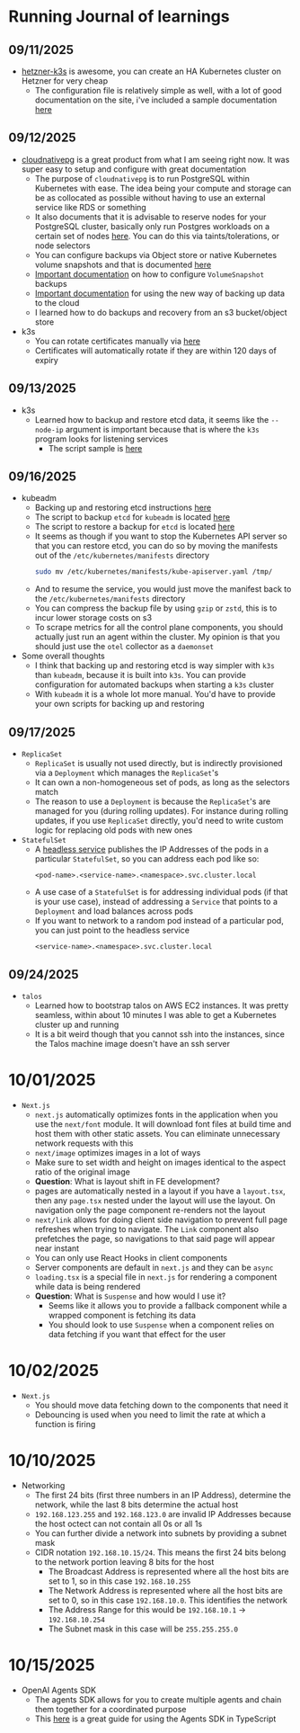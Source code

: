 # Running Journal of learnings

## 09/11/2025

- [hetzner-k3s](https://vitobotta.github.io/hetzner-k3s/) is awesome, you can create an HA Kubernetes cluster on Hetzner for very cheap
  - The configuration file is relatively simple as well, with a lot of good documentation on the site, i've included a sample documentation [here](./kubernetes/self-hosted/cloud/hetzner/configuration/hetzner-k3s.yaml)

## 09/12/2025

- [cloudnativepg](https://cloudnative-pg.io/documentation/1.27) is a great product from what I am seeing right now. It was super easy to setup and configure with great documentation
  - The purpose of `cloudnativepg` is to run PostgreSQL within Kubernetes with ease. The idea being your compute and storage can be as collocated as possible without having to use an external service like RDS or something
  - It also documents that it is advisable to reserve nodes for your PostgreSQL cluster, basically only run Postgres workloads on a certain set of nodes [here](https://cloudnative-pg.io/documentation/1.27/architecture/#reserving-nodes-for-postgresql-workloads). You can do this via taints/tolerations, or node selectors
  - You can configure backups via Object store or native Kubernetes volume snapshots and that is documented [here](https://cloudnative-pg.io/documentation/1.27/backup/)
  - [Important documentation](https://cloudnative-pg.io/documentation/1.27/appendixes/backup_volumesnapshot/#how-to-configure-volume-snapshot-backups) on how to configure `VolumeSnapshot` backups
  - [Important documentation](https://cloudnative-pg.io/plugin-barman-cloud/docs/usage/) for using the new way of backing up data to the cloud
  - I learned how to do backups and recovery from an s3 bucket/object store
- k3s
  - You can rotate certificates manually via [here](https://docs.k3s.io/cli/certificate#rotating-client-and-server-certificates)
  - Certificates will automatically rotate if they are within 120 days of expiry

## 09/13/2025

- k3s
  - Learned how to backup and restore etcd data, it seems like the `--node-ip` argument is important because that is where the `k3s` program looks for listening services
    - The script sample is [here](./kubernetes/useful/scripts/k3s-cluster-reset-backup.sh)

## 09/16/2025

- kubeadm
  - Backing up and restoring etcd instructions [here](https://devopscube.com/backup-etcd-restore-kubernetes/)
  - The script to backup `etcd` for `kubeadm` is located [here](./kubernetes/useful/scripts/etcd-kubeadm-backup.sh)
  - The script to restore a backup for `etcd` is located [here](./kubernetes/useful/scripts/etcd-kubeadm-restore.sh)
  - It seems as though if you want to stop the Kubernetes API server so that you can restore etcd, you can do so by moving the manifests out of the `/etc/kubernetes/manifests` directory
    ```bash
    sudo mv /etc/kubernetes/manifests/kube-apiserver.yaml /tmp/
    ```
  - And to resume the service, you would just move the manifest back to the `/etc/kubernetes/manifests` directory
  - You can compress the backup file by using `gzip` or `zstd`, this is to incur lower storage costs on s3
  - To scrape metrics for all the control plane components, you should actually just run an agent within the cluster. My opinion is that you should just use the `otel` collector as a `daemonset`
- Some overall thoughts
  - I think that backing up and restoring etcd is way simpler with `k3s` than `kubeadm`, because it is built into `k3s`. You can provide configuration for automated backups when starting a `k3s` cluster
  - With `kubeadm` it is a whole lot more manual. You'd have to provide your own scripts for backing up and restoring

## 09/17/2025

- `ReplicaSet`
  - `ReplicaSet` is usually not used directly, but is indirectly provisioned via a `Deployment` which manages the `ReplicaSet`'s
  - It can own a non-homogeneous set of pods, as long as the selectors match
  - The reason to use a `Deployment` is because the `ReplicaSet`'s are managed for you (during rolling updates). For instance during rolling updates, if you use `ReplicaSet` directly, you'd need to write custom logic for replacing old pods with new ones
- `StatefulSet`
  - A [headless service](https://kubernetes.io/docs/concepts/services-networking/service/#headless-services) publishes the IP Addresses of the pods in a particular `StatefulSet`, so you can address each pod like so:
    ```
    <pod-name>.<service-name>.<namespace>.svc.cluster.local
    ```
  - A use case of a `StatefulSet` is for addressing individual pods (if that is your use case), instead of addressing a `Service` that points to a `Deployment` and load balances across pods
  - If you want to network to a random pod instead of a particular pod, you can just point to the headless service
    ```
    <service-name>.<namespace>.svc.cluster.local
    ```

## 09/24/2025

- `talos`
  - Learned how to bootstrap talos on AWS EC2 instances. It was pretty seamless, within about 10 minutes I was able to get a Kubernetes cluster up and running
  - It is a bit weird though that you cannot ssh into the instances, since the Talos machine image doesn't have an ssh server

# 10/01/2025

- `Next.js`
  - `next.js` automatically optimizes fonts in the application when you use the `next/font` module. It will download font files at build time and host them with other static assets. You can eliminate unnecessary network requests with this
  - `next/image` optimizes images in a lot of ways
  - Make sure to set width and height on images identical to the aspect ratio of the original image
  - **Question**: What is layout shift in FE development?
  - pages are automatically nested in a layout if you have a `layout.tsx`, then any `page.tsx` nested under the layout will use the layout. On navigation only the page component re-renders not the layout
  - `next/link` allows for doing client side navigation to prevent full page refreshes when trying to navigate. The `Link` component also prefetches the page, so navigations to that said page will appear near instant
  - You can only use React Hooks in client components
  - Server components are default in `next.js` and they can be `async`
  - `loading.tsx` is a special file in `next.js` for rendering a component while data is being rendered
  - **Question**: What is `Suspense` and how would I use it?
    - Seems like it allows you to provide a fallback component while a wrapped component is fetching its data
    - You should look to use `Suspense` when a component relies on data fetching if you want that effect for the user

# 10/02/2025

- `Next.js`
  - You should move data fetching down to the components that need it
  - Debouncing is used when you need to limit the rate at which a function is firing

# 10/10/2025

- Networking
  - The first 24 bits (first three numbers in an IP Address), determine the network, while the last 8 bits determine the actual host
  - `192.168.123.255` and `192.168.123.0` are invalid IP Addresses because the host octect can not contain all 0s or all 1s
  - You can further divide a network into subnets by providing a subnet mask
  - CIDR notation `192.168.10.15/24`. This means the first 24 bits belong to the network portion leaving 8 bits for the host
    - The Broadcast Address is represented where all the host bits are set to 1, so in this case `192.168.10.255`
    - The Network Address is represented where all the host bits are set to 0, so in this case `192.168.10.0`. This identifies the network
    - The Address Range for this would be `192.168.10.1` -> `192.168.10.254`
    - The Subnet mask in this case will be `255.255.255.0`

# 10/15/2025

- OpenAI Agents SDK
  - The agents SDK allows for you to create multiple agents and chain them together for a coordinated purpose
  - This [here](https://openai.github.io/openai-agents-js/) is a great guide for using the Agents SDK in TypeScript
